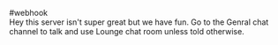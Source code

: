 #webhook	
Hey this server isn't super great but we have fun. Go to the Genral chat channel to talk and use Lounge chat room unless told otherwise.
